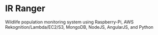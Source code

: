 # IR Ranger
Wildlife population monitoring system using Raspberry-Pi, AWS Rekognition/Lambda/EC2/S3, MongoDB, NodeJS, AngularJS, and Python
